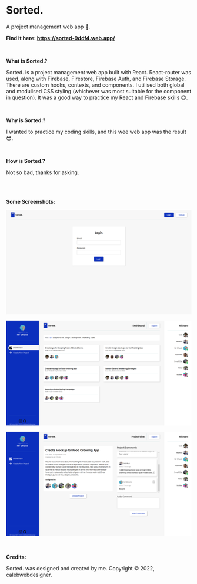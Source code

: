 # Sorted.
A project management web app 📝.

**Find it here: https://sorted-9ddf4.web.app/**

<br/>

**What is Sorted.?**

Sorted. is a project management web app built with React. React-router was used, along with Firebase, Firestore, Firebase Auth, and Firebase Storage. There are custom hooks, contexts, and components. I utilised both global and modulised CSS styling (whichever was most suitable for the component in question). It was a good way to practice my React and Firebase skills 😊.

<br/>

**Why is Sorted.?**

I wanted to practice my coding skills, and this wee web app was the result 😎.

<br/>

**How is Sorted.?**

Not so bad, thanks for asking.

<br/>
<br/>

**Some Screenshots:**

![image](https://github.com/calebwebdesigner/Sorted/blob/main/ignore/v1-screenshots/login.png) 

![image](https://github.com/calebwebdesigner/Sorted/blob/main/ignore/v1-screenshots/dashboard.png) 

![image](https://github.com/calebwebdesigner/Sorted/blob/main/ignore/v1-screenshots/project.png) 

<br/>

**Credits:**

Sorted. was designed and created by me. Copyright © 2022, calebwebdesigner.

